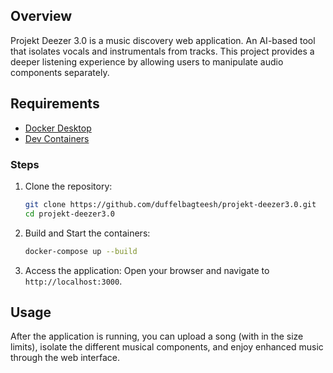 ## Overview
Projekt Deezer 3.0 is a music discovery web application. An AI-based tool that isolates vocals and instrumentals from tracks. This project provides a deeper listening experience by allowing users to manipulate audio components separately.

## Requirements

* [Docker Desktop](https://www.docker.com/products/docker-desktop/)
* [Dev Containers](https://marketplace.visualstudio.com/items?itemName=ms-vscode-remote.remote-containers)

### Steps
1. Clone the repository:
   ```bash
   git clone https://github.com/duffelbagteesh/projekt-deezer3.0.git
   cd projekt-deezer3.0
   ```
2. Build and Start the containers:
   ```bash
   docker-compose up --build
   ```
3. Access the application:
Open your browser and navigate to `http://localhost:3000`.

## Usage
After the application is running, you can upload a song (with in the size limits), isolate the different musical components, and enjoy enhanced music through the web interface.
